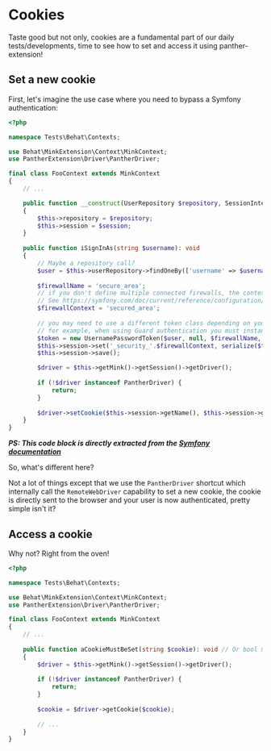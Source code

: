 # Cookies

Taste good but not only, cookies are a fundamental part of our daily tests/developments, 
time to see how to set and access it using panther-extension!

## Set a new cookie

First, let's imagine the use case where you need to bypass a Symfony authentication: 

```php
<?php

namespace Tests\Behat\Contexts;

use Behat\MinkExtension\Context\MinkContext;
use PantherExtension\Driver\PantherDriver;

final class FooContext extends MinkContext
{
    // ...

    public function __construct(UserRepository $repository, SessionInterface $session) 
    {
        $this->repository = $repository;
        $this->session = $session;
    }
    
    public function iSignInAs(string $username): void 
    {
        // Maybe a repository call?  
        $user = $this->userRepository->findOneBy(['username' => $username]);
        
        $firewallName = 'secure_area';
        // if you don't define multiple connected firewalls, the context defaults to the firewall name
        // See https://symfony.com/doc/current/reference/configuration/security.html#firewall-context
        $firewallContext = 'secured_area';
        
        // you may need to use a different token class depending on your application.
        // for example, when using Guard authentication you must instantiate PostAuthenticationGuardToken
        $token = new UsernamePasswordToken($user, null, $firewallName, $user->getRoles());
        $this->session->set('_security_'.$firewallContext, serialize($token));
        $this->session->save();    

        $driver = $this->getMink()->getSession()->getDriver();
        
        if (!$driver instanceof PantherDriver) {
            return;
        }   
        
        $driver->setCookie($this->session->getName(), $this->session->getId());
    }
}
```

**_PS: This code block is directly extracted from the [Symfony documentation](https://symfony.com/doc/current/testing/http_authentication.html#creating-the-authentication-token)_**

So, what's different here? 

Not a lot of things except that we use the `PantherDriver` shortcut which internally 
call the `RemoteWebDriver` capability to set a new cookie, 
the cookie is directly sent to the browser and your user is now authenticated, pretty simple isn't it?

## Access a cookie

Why not? Right from the oven!

```php
<?php

namespace Tests\Behat\Contexts;

use Behat\MinkExtension\Context\MinkContext;
use PantherExtension\Driver\PantherDriver;

final class FooContext extends MinkContext
{
    // ...
    
    public function aCookieMustBeSet(string $cookie): void // Or bool maybe?
    {
        $driver = $this->getMink()->getSession()->getDriver();
        
        if (!$driver instanceof PantherDriver) {
            return;
        }   
        
        $cookie = $driver->getCookie($cookie);
        
        // ...
    }
}
```
